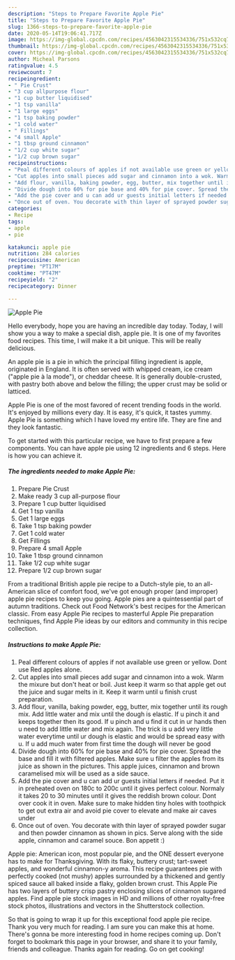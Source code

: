 ```yaml
---
description: "Steps to Prepare Favorite Apple Pie"
title: "Steps to Prepare Favorite Apple Pie"
slug: 1366-steps-to-prepare-favorite-apple-pie
date: 2020-05-14T19:06:41.717Z
image: https://img-global.cpcdn.com/recipes/4563042315534336/751x532cq70/apple-pie-recipe-main-photo.jpg
thumbnail: https://img-global.cpcdn.com/recipes/4563042315534336/751x532cq70/apple-pie-recipe-main-photo.jpg
cover: https://img-global.cpcdn.com/recipes/4563042315534336/751x532cq70/apple-pie-recipe-main-photo.jpg
author: Micheal Parsons
ratingvalue: 4.5
reviewcount: 7
recipeingredient:
- " Pie Crust"
- "3 cup allpurpose flour"
- "1 cup butter liquidised"
- "1 tsp vanilla"
- "1 large eggs"
- "1 tsp baking powder"
- "1 cold water"
- " Fillings"
- "4 small Apple"
- "1 tbsp ground cinnamon"
- "1/2 cup white sugar"
- "1/2 cup brown sugar"
recipeinstructions:
- "Peal different colours of apples if not available use green or yellow. Dont use Red apples alone."
- "Cut apples into small pieces add sugar and cinnamon into a wok. Warm the mixure but don&#39;t heat or boil. Just keep it warm so that apple get out the juice and sugar melts in it. Keep it warm until u finish crust preparation."
- "Add flour, vanilla, baking powder, egg, butter, mix together until its rough mix. Add little water and mix until the dough is elastic. If u pinch it and keeps together then its good. If u pinch and u find it cut in ur hands then u need to add little water and mix again. The trick is u add very little water everytime until ur dough is elastic and would be spread easy with u. If u add much water from first time the dough will never be good"
- "Divide dough into 60% for pie base and 40% for pie cover. Spread the base and fill it with filtered apples. Make sure u filter the apples from its juice as shown in the pictures. This apple juices, cinnamon and brown caramelised mix will be used as a side sauce."
- "Add the pie cover and u can add ur guests initial letters if needed. Put it in preheated oven on 180c to 200c until it gives perfect colour. Normaly it takes 20 to 30 minutes until it gives the reddish brown colour. Dont over cook it in oven. Make sure to make hidden tiny holes with toothpick to get out extra air and avoid pie cover to elevate and make air caves under"
- "Once out of oven. You decorate with thin layer of sprayed powder sugar and then powder cinnamon as shown in pics. Serve along with the side apple, cinnamon and caramel souce.  Bon appetit :)"
categories:
- Recipe
tags:
- apple
- pie

katakunci: apple pie 
nutrition: 284 calories
recipecuisine: American
preptime: "PT17M"
cooktime: "PT47M"
recipeyield: "2"
recipecategory: Dinner

---
```



![Apple Pie](https://img-global.cpcdn.com/recipes/4563042315534336/751x532cq70/apple-pie-recipe-main-photo.jpg)

Hello everybody, hope you are having an incredible day today. Today, I will show you a way to make a special dish, apple pie. It is one of my favorites food recipes. This time, I will make it a bit unique. This will be really delicious.

An apple pie is a pie in which the principal filling ingredient is apple, originated in England. It is often served with whipped cream, ice cream (&#34;apple pie à la mode&#34;), or cheddar cheese. It is generally double-crusted, with pastry both above and below the filling; the upper crust may be solid or latticed.

Apple Pie is one of the most favored of recent trending foods in the world. It's enjoyed by millions every day. It is easy, it's quick, it tastes yummy. Apple Pie is something which I have loved my entire life. They are fine and they look fantastic.


To get started with this particular recipe, we have to first prepare a few components. You can have apple pie using 12 ingredients and 6 steps. Here is how you can achieve it.

<!--inarticleads1-->

##### The ingredients needed to make Apple Pie:

1. Prepare  Pie Crust
1. Make ready 3 cup all-purpose flour
1. Prepare 1 cup butter liquidised
1. Get 1 tsp vanilla
1. Get 1 large eggs
1. Take 1 tsp baking powder
1. Get 1 cold water
1. Get  Fillings
1. Prepare 4 small Apple
1. Take 1 tbsp ground cinnamon
1. Take 1/2 cup white sugar
1. Prepare 1/2 cup brown sugar


From a traditional British apple pie recipe to a Dutch-style pie, to an all-American slice of comfort food, we&#39;ve got enough proper (and improper) apple pie recipes to keep you going. Apple pies are a quintessential part of autumn traditions. Check out Food Network&#39;s best recipes for the American classic. From easy Apple Pie recipes to masterful Apple Pie preparation techniques, find Apple Pie ideas by our editors and community in this recipe collection. 

<!--inarticleads2-->

##### Instructions to make Apple Pie:

1. Peal different colours of apples if not available use green or yellow. Dont use Red apples alone.
1. Cut apples into small pieces add sugar and cinnamon into a wok. Warm the mixure but don&#39;t heat or boil. Just keep it warm so that apple get out the juice and sugar melts in it. Keep it warm until u finish crust preparation.
1. Add flour, vanilla, baking powder, egg, butter, mix together until its rough mix. Add little water and mix until the dough is elastic. If u pinch it and keeps together then its good. If u pinch and u find it cut in ur hands then u need to add little water and mix again. The trick is u add very little water everytime until ur dough is elastic and would be spread easy with u. If u add much water from first time the dough will never be good
1. Divide dough into 60% for pie base and 40% for pie cover. Spread the base and fill it with filtered apples. Make sure u filter the apples from its juice as shown in the pictures. This apple juices, cinnamon and brown caramelised mix will be used as a side sauce.
1. Add the pie cover and u can add ur guests initial letters if needed. Put it in preheated oven on 180c to 200c until it gives perfect colour. Normaly it takes 20 to 30 minutes until it gives the reddish brown colour. Dont over cook it in oven. Make sure to make hidden tiny holes with toothpick to get out extra air and avoid pie cover to elevate and make air caves under
1. Once out of oven. You decorate with thin layer of sprayed powder sugar and then powder cinnamon as shown in pics. Serve along with the side apple, cinnamon and caramel souce.  Bon appetit :)


Apple pie: American icon, most popular pie, and the ONE dessert everyone has to make for Thanksgiving. With its flaky, buttery crust; tart-sweet apples, and wonderful cinnamon-y aroma. This recipe guarantees pie with perfectly cooked (not mushy) apples surrounded by a thickened and gently spiced sauce all baked inside a flaky, golden brown crust. This Apple Pie has two layers of buttery crisp pastry enclosing slices of cinnamon sugared apples. Find apple pie stock images in HD and millions of other royalty-free stock photos, illustrations and vectors in the Shutterstock collection. 

So that is going to wrap it up for this exceptional food apple pie recipe. Thank you very much for reading. I am sure you can make this at home. There's gonna be more interesting food in home recipes coming up. Don't forget to bookmark this page in your browser, and share it to your family, friends and colleague. Thanks again for reading. Go on get cooking!

